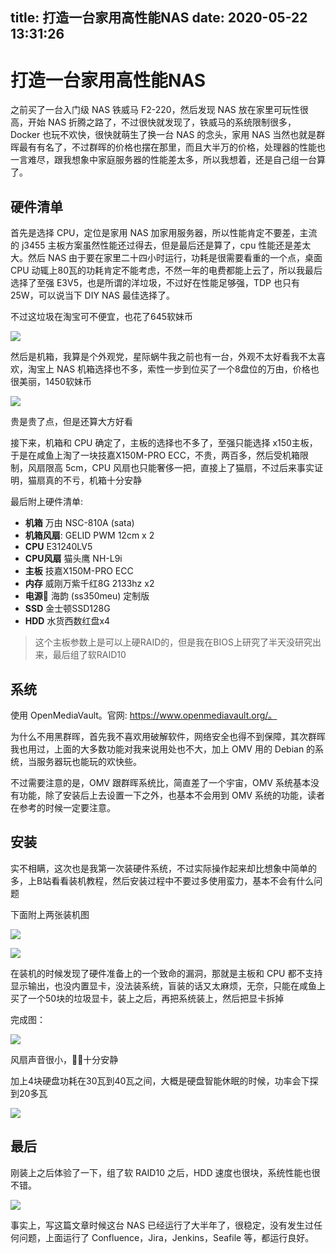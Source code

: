 title: 打造一台家用高性能NAS
date: 2020-05-22 13:31:26
---

# 打造一台家用高性能NAS

之前买了一台入门级 NAS 铁威马 F2-220，然后发现 NAS 放在家里可玩性很高，开始 NAS 折腾之路了，不过很快就发现了，铁威马的系统限制很多，Docker 也玩不欢快，很快就萌生了换一台 NAS 的念头，家用 NAS 当然也就是群晖最有有名了，不过群晖的价格也摆在那里，而且大半万的价格，处理器的性能也一言难尽，跟我想象中家庭服务器的性能差太多，所以我想着，还是自己组一台算了。

## 硬件清单
首先是选择 CPU，定位是家用 NAS 加家用服务器，所以性能肯定不要差，主流的 j3455 主板方案虽然性能还过得去，但是最后还是算了，cpu 性能还是差太大。然后 NAS 由于要在家里二十四小时运行，功耗是很需要看重的一个点，桌面 CPU 动辄上80瓦的功耗肯定不能考虑，不然一年的电费都能上云了，所以我最后选择了至强 E3V5，也是所谓的洋垃圾，不过好在性能足够强，TDP 也只有 25W，可以说当下 DIY NAS 最佳选择了。

不过这垃圾在淘宝可不便宜，也花了645软妹币

![](./build-home-nas/WX20200603-215657@2x.png)

然后是机箱，我算是个外观党，星际蜗牛我之前也有一台，外观不太好看我不太喜欢，淘宝上 NAS 机箱选择也不多，索性一步到位买了一个8盘位的万由，价格也很美丽，1450软妹币

![](./build-home-nas/IMG_0428.JPG)

贵是贵了点，但是还算大方好看

接下来，机箱和 CPU 确定了，主板的选择也不多了，至强只能选择 x150主板，于是在咸鱼上淘了一块技嘉X150M-PRO ECC，不贵，两百多，然后受机箱限制，风扇限高 5cm，CPU 风扇也只能奢侈一把，直接上了猫扇，不过后来事实证明，猫扇真的不亏，机箱十分安静

最后附上硬件清单:
- **机箱** 万由 NSC-810A (sata) 
- **机箱风扇**: GELID PWM 12cm x 2
- **CPU** E31240LV5 
- **CPU风扇** 猫头鹰 NH-L9i
- **主板** 技嘉X150M-PRO ECC
- **内存** 威刚万紫千红8G 2133hz x2 
- **电源🔌** 海韵 (ss350meu) 定制版
- **SSD** 金士顿SSD128G
- **HDD** 水货西数红盘x4

> 这个主板参数上是可以上硬RAID的，但是我在BIOS上研究了半天没研究出来，最后组了软RAID10

## 系统
使用 OpenMediaVault。官网: https://www.openmediavault.org/。

为什么不用黑群晖，首先我不喜欢用破解软件，网络安全也得不到保障，其次群晖我也用过，上面的大多数功能对我来说用处也不大，加上 OMV 用的 Debian 的系统，当服务器玩也能玩的欢快些。

不过需要注意的是，OMV 跟群晖系统比，简直差了一个宇宙，OMV 系统基本没有功能，除了安装后上去设置一下之外，也基本不会用到 OMV 系统的功能，读者在参考的时候一定要注意。

## 安装
实不相瞒，这次也是我第一次装硬件系统，不过实际操作起来却比想象中简单的多，上B站看看装机教程，然后安装过程中不要过多使用蛮力，基本不会有什么问题

下面附上两张装机图

![](./build-home-nas/20200602231209.jpg)

![](./build-home-nas/20200602231159.jpg)

在装机的时候发现了硬件准备上的一个致命的漏洞，那就是主板和 CPU 都不支持显示输出，也没内置显卡，没法装系统，盲装的话又太麻烦，无奈，只能在咸鱼上买了一个50块的垃圾显卡，装上之后，再把系统装上，然后把显卡拆掉

完成图：

![](./build-home-nas/IMG_0438.jpg)

风扇声音很小，十分安静

加上4块硬盘功耗在30瓦到40瓦之间，大概是硬盘智能休眠的时候，功率会下探到20多瓦

![](./build-home-nas/IMG_2870.jpg)


## 最后
刚装上之后体验了一下，组了软 RAID10 之后，HDD 速度也很块，系统性能也很不错。

![](./build-home-nas/WX20200603-212558@2x.png)

事实上，写这篇文章时候这台 NAS 已经运行了大半年了，很稳定，没有发生过任何问题，上面运行了 Confluence，Jira，Jenkins，Seafile 等，都运行良好。



